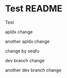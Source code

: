 Test README
===========

Test

apldx change

another apldx change

change by seqfu

dev branch change

another dev branch change
